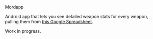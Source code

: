 Mordapp

Android app that lets you see detailed weapon stats for every weapon, pulling them from [this Google Spreadsheet](https://docs.google.com/spreadsheets/d/1CI0fIV4Gr_-paTZldKaNEtQiLND9Q5kj1Xk0PCxrb9Y/edit#gid=0).

Work in progress.
